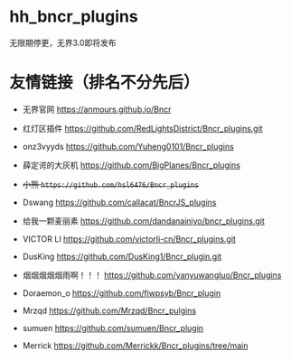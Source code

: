# hh_bncr_plugins
无限期停更，无界3.0即将发布
# 友情链接（排名不分先后）
- 无界官网
  https://anmours.github.io/Bncr

- 红灯区插件
  https://github.com/RedLightsDistrict/Bncr_plugins.git

- onz3vyyds
  https://github.com/Yuheng0101/Bncr_plugins

- 薛定谔的大灰机
  https://github.com/BigPlanes/Bncr_plugins

- ~~小熊
  `https://github.com/hsl6476/Bncr_plugins`~~

- Dswang
  https://github.com/callacat/BncrJS_plugins

- 给我一颗麦丽素
  https://github.com/dandanainiyo/bncr_plugins.git

- VICTOR LI
  https://github.com/victorli-cn/Bncr_plugins.git

- DusKing
  https://github.com/DusKing1/Bncr_plugin.git

- 烟烟烟烟烟雨啊！！！
  https://github.com/yanyuwangluo/Bncr_plugins

- Doraemon_o
  https://github.com/fjwpsyb/Bncr_plugin
  
- Mrzqd
  https://github.com/Mrzqd/Bncr_pulgins

- sumuen
  https://github.com/sumuen/Bncr_plugin

- Merrick
  https://github.com/Merrickk/Bncr_plugins/tree/main
